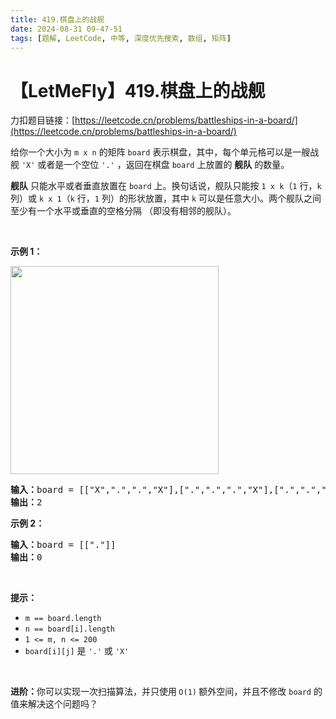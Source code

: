 ```yaml
---
title: 419.棋盘上的战舰
date: 2024-08-31 09-47-51
tags: [题解, LeetCode, 中等, 深度优先搜索, 数组, 矩阵]
---
```


# 【LetMeFly】419.棋盘上的战舰

力扣题目链接：[https://leetcode.cn/problems/battleships-in-a-board/](https://leetcode.cn/problems/battleships-in-a-board/)

<p>给你一个大小为 <code>m x n</code> 的矩阵 <code>board</code> 表示棋盘，其中，每个单元格可以是一艘战舰 <code>'X'</code> 或者是一个空位 <code>'.'</code> ，返回在棋盘 <code>board</code> 上放置的 <strong>舰队</strong> 的数量。</p>

<p><strong>舰队</strong> 只能水平或者垂直放置在 <code>board</code> 上。换句话说，舰队只能按 <code>1 x k</code>（<code>1</code> 行，<code>k</code> 列）或 <code>k x 1</code>（<code>k</code> 行，<code>1</code> 列）的形状放置，其中 <code>k</code> 可以是任意大小。两个舰队之间至少有一个水平或垂直的空格分隔 （即没有相邻的舰队）。</p>

<p>&nbsp;</p>

<p><strong>示例 1：</strong></p>
<img alt="" src="https://pic.leetcode.cn/1719200420-KKnzye-image.png" style="width: 333px; height: 333px;" />
<pre>
<strong>输入：</strong>board = [["X",".",".","X"],[".",".",".","X"],[".",".",".","X"]]
<strong>输出：</strong>2
</pre>

<p><strong>示例 2：</strong></p>

<pre>
<strong>输入：</strong>board = [["."]]
<strong>输出：</strong>0
</pre>

<p>&nbsp;</p>

<p><strong>提示：</strong></p>

<ul>
	<li><code>m == board.length</code></li>
	<li><code>n == board[i].length</code></li>
	<li><code>1 &lt;= m, n &lt;= 200</code></li>
	<li><code>board[i][j]</code> 是 <code>'.'</code> 或 <code>'X'</code></li>
</ul>

<p>&nbsp;</p>

<p><strong>进阶：</strong>你可以实现一次扫描算法，并只使用<strong> </strong><code>O(1)</code><strong> </strong>额外空间，并且不修改 <code>board</code> 的值来解决这个问题吗？</p>


    